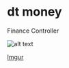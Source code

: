 # dt money
Finance Controller

![alt text](https://imgur.com/CFfZ5Su)

[Imgur](https://imgur.com/rF5V40K)

